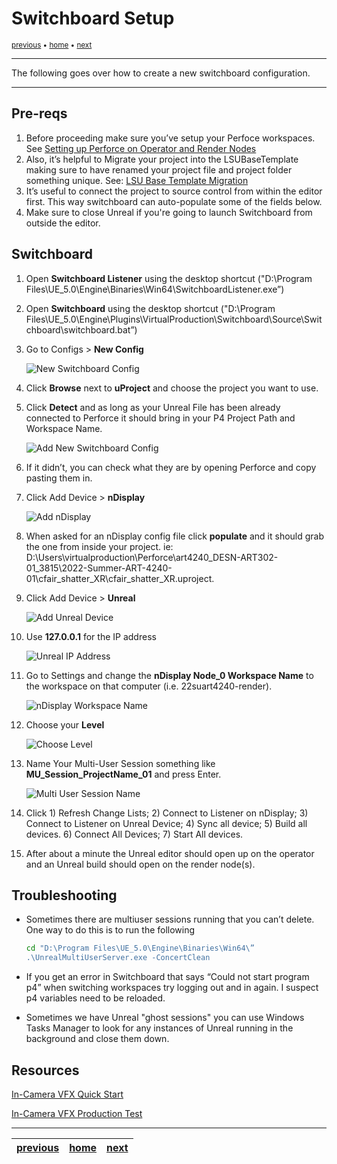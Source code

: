 # Switchboard Setup

<sub>[previous](/README.md) • [home](/README.md) • [next](/README.md)</sub>

---

The following goes over how to create a new switchboard configuration.

---

## Pre-reqs

1. Before proceeding make sure you’ve setup your Perfoce workspaces. See [Setting up Perforce on Operator and Render Nodes](https://www.notion.so/Setting-up-Perforce-on-Operator-and-Render-Nodes-43e28feb9d064b75bed4fbd697756860) 
2. Also, it’s helpful to Migrate your project into the LSUBaseTemplate making sure to have renamed your project file and project folder something unique. See: [LSU Base Template Migration](https://www.notion.so/LSU-Base-Template-Migration-cc7f94d854774d2ab692365d7ef6c75f) 
3. It’s useful to connect the project to source control from within the editor first. This way switchboard can auto-populate some of the fields below.  
4. Make sure to close Unreal if you're going to launch Switchboard from outside the editor. 

## Switchboard

1. Open **Switchboard Listener** using the desktop shortcut ("D:\Program Files\UE_5.0\Engine\Binaries\Win64\SwitchboardListener.exe”)
2. Open **Switchboard** using the desktop shortcut ("D:\Program Files\UE_5.0\Engine\Plugins\VirtualProduction\Switchboard\Source\Switchboard\switchboard.bat”)
3. Go to Configs > **New Config**
    
    ![New Switchboard Config](images/switchboardNewConfig.png)
    
4. Click **Browse** next to **uProject** and choose the project you want to use.
5. Click **Detect** and as long as your Unreal File has been already connected to Perforce it should bring in your P4 Project Path and Workspace Name. 

    ![Add New Switchboard Config](images/addNewSwitchboardConfig.png)
        
6. If it didn’t, you can check what they are by opening Perforce and copy pasting them in.
7. Click Add Device > **nDisplay**

    ![Add nDisplay](images/addNDisplay.png)
        
8. When asked for an nDisplay config file click **populate** and it should grab the one from inside your project. ie: D:\Users\virtualproduction\Perforce\art4240_DESN-ART302-01_3815\2022-Summer-ART-4240-01\cfair_shatter_XR\cfair_shatter_XR.uproject. 
9. Click Add Device > **Unreal** 
    
    ![Add Unreal Device](images/addDeviceUnreal.png)
    
10. Use **127.0.0.1** for the IP address 

    ![Unreal IP Address](images/UnrealIPAddress.png)
        
11. Go to Settings and change the **nDisplay Node_0 Workspace Name** to the workspace on that computer (i.e. 22suart4240-render).

    ![nDisplay Workspace Name](images/nDisplayWorkspaceName.png)
        
12. Choose your **Level**
    
    ![Choose Level](images/pickLevel.png)
    
13. Name Your Multi-User Session something like **MU_Session_ProjectName_01** and press Enter.
    
    ![Multi User Session Name](images/multiUserSessionName.png)
    
14. Click 1) Refresh Change Lists; 2) Connect to Listener on nDisplay; 3) Connect to Listener on Unreal Device; 4) Sync all device; 5) Build all devices. 6) Connect All Devices; 7) Start All devices.

15. After about a minute the Unreal editor should open up on the operator and an Unreal build should  open on the render node(s).

## Troubleshooting

- Sometimes there are multiuser sessions running that you can’t delete. One way to do this is to run the following
    
    ```bash
    cd "D:\Program Files\UE_5.0\Engine\Binaries\Win64\”
    .\UnrealMultiUserServer.exe -ConcertClean
    ```
    
- If you get an error in Switchboard that says “Could not start program p4” when switching workspaces try logging out and in again. I suspect p4 variables need to be reloaded.

- Sometimes we have Unreal "ghost sessions" you can use Windows Tasks Manager to look for any instances of Unreal running in the background and close them down. 

## Resources

[In-Camera VFX Quick Start](https://docs.unrealengine.com/5.0/en-US/in-camera-vfx-quick-start-for-unreal-engine/)

[In-Camera VFX Production Test](https://docs.unrealengine.com/5.0/en-US/in-camera-vfx-production-test-sample-project-for-unreal-engine/)

---

| [previous](/README.md)| [home](/README.md) | [next](/README.md)|
|---|---|---|